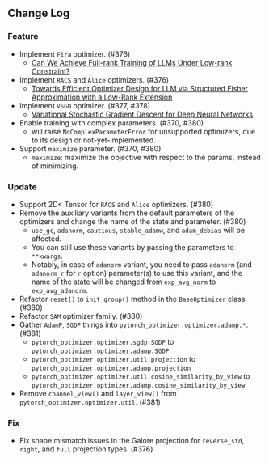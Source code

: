 ## Change Log

### Feature

* Implement `Fira` optimizer. (#376)
    * [Can We Achieve Full-rank Training of LLMs Under Low-rank Constraint?](https://arxiv.org/abs/2410.01623) 
* Implement `RACS` and `Alice` optimizers. (#376)
    * [Towards Efficient Optimizer Design for LLM via Structured Fisher Approximation with a Low-Rank Extension](https://arxiv.org/abs/2502.07752)
* Implement `VSGD` optimizer. (#377, #378)
    * [Variational Stochastic Gradient Descent for Deep Neural Networks](https://openreview.net/forum?id=xu4ATNjcdy) 
* Enable training with complex parameters. (#370, #380)
    * will raise `NoComplexParameterError` for unsupported optimizers, due to its design or not-yet-implemented.
* Support `maximize` parameter. (#370, #380)
    * `maximize`: maximize the objective with respect to the params, instead of minimizing.

### Update

* Support 2D< Tensor for `RACS` and `Alice` optimizers. (#380)
* Remove the auxiliary variants from the default parameters of the optimizers and change the name of the state and parameter. (#380)
    * `use_gc`, `adanorm`, `cautious`, `stable_adamw`, and `adam_debias` will be affected.
    * You can still use these variants by passing the parameters to `**kwargs`.
    * Notably, in case of `adanorm` variant, you need to pass `adanorm` (and `adanorm_r` for `r` option) parameter(s) to use this variant, and the name of the state will be changed from `exp_avg_norm` to `exp_avg_adanorm`.
* Refactor `reset()` to `init_group()` method in the `BaseOptimizer` class. (#380)
* Refactor `SAM` optimizer family. (#380)
* Gather `AdamP`, `SGDP` things into `pytorch_optimizer.optimizer.adamp.*`. (#381)
    * `pytorch_optimizer.optimizer.sgdp.SGDP` to `pytorch_optimizer.optimizer.adamp.SGDP`
    * `pytorch_optimizer.optimizer.util.projection` to `pytorch_optimizer.optimizer.adamp.projection`
    * `pytorch_optimizer.optimizer.util.cosine_similarity_by_view` to `pytorch_optimizer.optimizer.adamp.cosine_similarity_by_view`
* Remove `channel_view()` and `layer_view()` from `pytorch_optimizer.optimizer.util`. (#381)

### Fix

* Fix shape mismatch issues in the Galore projection for `reverse_std`, `right`, and `full` projection types. (#376)
